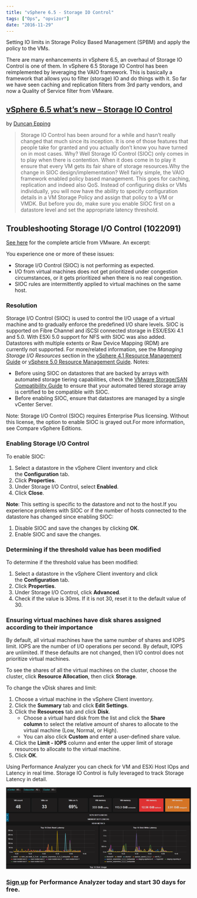 ```yaml
---
title: "vSphere 6.5 - Storage IO Control"
tags: ["Ops", "opvizor"]
date: "2016-11-29"
---
```


Setting IO limits in Storage Policy Based Management (SPBM) and apply the policy to the VMs.

There are many enhancements in vSphere 6.5, an overhaul of Storage IO Control is one of them. In vSphere 6.5 Storage IO Control has been reimplemented by leveraging the VAIO framework. This is basically a framework that allows you to filter (storage) IO and do things with it. So far we have seen caching and replication filters from 3rd party vendors, and now a Quality of Service filter from VMware.

## [vSphere 6.5 what’s new – Storage IO Control](http://www.yellow-bricks.com/2016/10/26/vsphere-6-5-whats-new-storage-io-control/)

by [Duncan Epping](http://www.yellow-bricks.com/)

> Storage IO Control has been around for a while and hasn’t really changed that much since its inception. It is one of those features that people take for granted and you actually don’t know you have turned on in most cases. Why? Well Storage IO Control (SIOC) only comes in to play when there is contention. When it does come in to play it ensure that every VM gets its fair share of storage resources.Why the change in SIOC design/implementation? Well fairly simple, the VAIO framework enabled policy based management. This goes for caching, replication and indeed also QoS. Instead of configuring disks or VMs individually, you will now have the ability to specify configuration details in a VM Storage Policy and assign that policy to a VM or VMDK. But before you do, make sure you enable SIOC first on a datastore level and set the appropriate latency threshold.

## Troubleshooting Storage I/O Control (1022091)

[See here](https://kb.vmware.com/selfservice/microsites/search.do?language=en_US&cmd=displayKC&externalId=1022091) for the complete article from VMware. An excerpt:

You experience one or more of these issues:

- Storage I/O Control (SIOC) is not performing as expected.
- I/O from virtual machines does not get prioritized under congestion circumstances, or it gets prioritized when there is no real congestion.
- SIOC rules are intermittently applied to virtual machines on the same host.

### Resolution

Storage I/O Control (SIOC) is used to control the I/O usage of a virtual machine and to gradually enforce the predefined I/O share levels. SIOC is supported on Fibre Channel and iSCSI connected storage in ESX/ESXi 4.1 and 5.0. With ESXi 5.0 support for NFS with SIOC was also added. Datastores with multiple extents or Raw Device Mapping (RDM) are currently not supported. For more/related information, see the _Managing Storage I/O Resources_ section in the [vSphere 4.1 Resource Management Guide](http://www.vmware.com/pdf/vsphere4/r41/vsp_41_resource_mgmt.pdf) or [vSphere 5.0 Resource Management Guide](http://pubs.vmware.com/vsphere-50/topic/com.vmware.ICbase/PDF/vsphere-esxi-vcenter-server-501-resource-management-guide.pdf). Notes:

- Before using SIOC on datastores that are backed by arrays with automated storage tiering capabilities, check the [VMware Storage/SAN Compatibility Guide](http://partnerweb.vmware.com/comp_guide2/search.php?deviceCategory=san) to ensure that your automated tiered storage array is certified to be compatible with SIOC.
- Before enabling SIOC, ensure that datastores are managed by a single vCenter Server.

Note: Storage I/O Control (SIOC) requires Enterprise Plus licensing. Without this license, the option to enable SIOC is grayed out.For more information, see Compare vSphere Editions.

### Enabling Storage I/O Control

To enable SIOC: 

1. Select a datastore in the vSphere Client inventory and click the **Configuration** tab.
2. Click **Properties**.
3. Under Storage I/O Control, select **Enabled**.
4. Click **Close**.

**Note**: This setting is specific to the datastore and not to the host.If you experience problems with SIOC or if the number of hosts connected to the datastore has changed since enabling SIOC:

1. Disable SIOC and save the changes by clicking **OK**.
2. Enable SIOC and save the changes.

### Determining if the threshold value has been modified

To determine if the threshold value has been modified:

1. Select a datastore in the vSphere Client inventory and click the **Configuration** tab.
2. Click **Properties**.
3. Under Storage I/O Control, click **Advanced**.
4. Check if the value is 30ms. If it is not 30, reset it to the default value of 30.

### Ensuring virtual machines have disk shares assigned according to their importance

By default, all virtual machines have the same number of shares and IOPS limit. IOPS are the number of I/O operations per second. By default, IOPS are unlimited. If these defaults are not changed, then I/O control does not prioritize virtual machines.

To see the shares of all the virtual machines on the cluster, choose the cluster, click **Resource Allocation**, then click **Storage**.

To change the vDisk shares and limit:

1. Choose a virtual machine in the vSphere Client inventory.
2. Click the **Summary** tab and click **Edit Settings**.
3. Click the **Resources** tab and click **Disk**.
    - Choose a virtual hard disk from the list and click the **Share column** to select the relative amount of shares to allocate to the virtual machine (Low, Normal, or High).
    - You can also click **Custom** and enter a user-defined share value.
4. Click the **Limit - IOPS** column and enter the upper limit of storage resources to allocate to the virtual machine.
5. Click **OK**.

Using Performance Analyzer you can check for VM and ESXi Host IOps and Latency in real time. Storage IO Control is fully leveraged to track Storage Latency in detail.

![Check for VM and ESXi Latency with Storage IO Control](/images/blog/e3680d32-vmperformance_0h707l0h707l000000-2.png)

### [Sign up](http://try.opvizor.com/opvizor-perfanalyzer-product-page/) for Performance Analyzer today and start 30 days for free.
